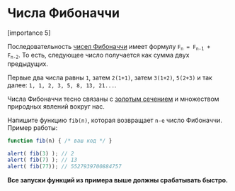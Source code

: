 # Числа Фибоначчи

[importance 5]

Последовательность [чисел Фибоначчи](http://ru.wikipedia.org/wiki/%D0%A7%D0%B8%D1%81%D0%BB%D0%B0_%D0%A4%D0%B8%D0%B1%D0%BE%D0%BD%D0%B0%D1%87%D1%87%D0%B8) имеет формулу <code>F<sub>n</sub> = F<sub>n-1</sub> + F<sub>n-2</sub></code>. То есть, следующее число получается как сумма двух предыдущих.

Первые два числа равны `1`, затем `2(1+1)`, затем `3(1+2)`, `5(2+3)` и так далее: `1, 1, 2, 3, 5, 8, 13, 21...`.

Числа Фибоначчи тесно связаны с [золотым сечением](http://ru.wikipedia.org/wiki/%D0%97%D0%BE%D0%BB%D0%BE%D1%82%D0%BE%D0%B5_%D1%81%D0%B5%D1%87%D0%B5%D0%BD%D0%B8%D0%B5) и множеством природных явлений вокруг нас.

Напишите функцию `fib(n)`, которая возвращает `n-е` число Фибоначчи. Пример работы:

```js
function fib(n) { /* ваш код */ }

alert( fib(3) ); // 2
alert( fib(7) ); // 13
alert( fib(77)); // 5527939700884757
```

**Все запуски функций из примера выше должны срабатывать быстро.**

 